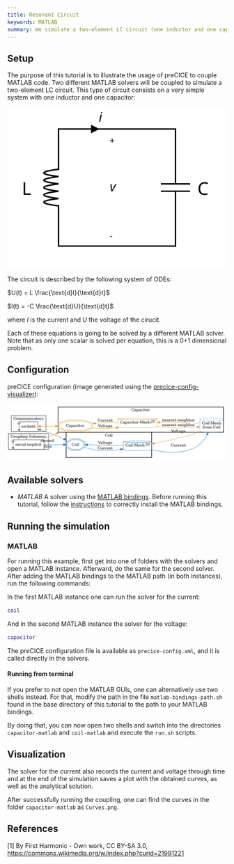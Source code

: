 ```yaml
---
title: Resonant Circuit
keywords: MATLAB
summary: We simulate a two-element LC circuit (one inductor and one capacitor).
---
```



## Setup

The purpose of this tutorial is to illustrate the usage of preCICE to couple MATLAB code. Two different MATLAB solvers will be coupled to simulate a two-element LC circuit. This type of circuit consists on a very simple system with one inductor and one capacitor:

![LC circuit diagram [1]](images/tutorials-resonant-circuit-diagram.svg)

The circuit is described by the following system of ODEs:

$U(t) = L \frac{\text{d}I}{\text{d}t}$

$I(t) = -C \frac{\text{d}U}{\text{d}t}$

where $I$ is the current and $U$ the voltage of the cirucit.

Each of these equations is going to be solved by a different MATLAB solver. Note that as only one scalar is solved per equation, this is a 0+1 dimensional problem.

## Configuration

preCICE configuration (image generated using the [precice-config-visualizer](https://precice.org/tooling-config-visualization.html)):

![preCICE configuration visualization](images/tutorials-resonant-circuit-precice-config.png)

## Available solvers

* <em>MATLAB</em> A solver using the [MATLAB bindings](https://github.com/precice/matlab-bindings).
 Before running this tutorial, follow the [instructions](https://precice.org/installation-bindings-matlab.html) to correctly install the MATLAB bindings.

## Running the simulation

### MATLAB

For running this example, first get into one of folders with the solvers and open a MATLAB instance.
Afterward, do the same for the second solver.
After adding the MATLAB bindings to the MATLAB path (in both instances), run the following commands:

In the first MATLAB instance one can run the solver for the current:

```MATLAB
coil
```

And in the second MATLAB instance the solver for the voltage:

```MATLAB
capacitor
```

The preCICE configuration file is available as `precice-config.xml`, and it is called directly in the solvers.

#### Running from terminal

If you prefer to not open the MATLAB GUIs, one can alternatively use two shells instead.
For that, modify the path in the file `matlab-bindings-path.sh` found in the base directory of this tutorial to the path to your MATLAB bindings.

By doing that, you can now open two shells and switch into the directories `capacitor-matlab` and `coil-matlab` and execute the `run.sh` scripts.

## Visualization

The solver for the current also records the current and voltage through time and at the end of the simulation saves a plot with the obtained curves, as well as the analytical solution.

After successfully running the coupling, one can find the curves in the folder `capacitor-matlab` as `Curves.png`.

## References

[1] By First Harmonic - Own work, CC BY-SA 3.0, https://commons.wikimedia.org/w/index.php?curid=21991221
